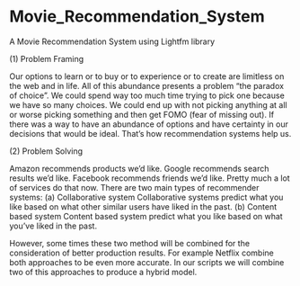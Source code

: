 # Movie_Recommendation_System
A Movie Recommendation System using Lightfm library 

(1) Problem Framing 

Our options to learn or to buy or to experience or to create are limitless on the web and in life. All of this abundance presents a problem “the paradox of choice”. We could spend way too much time trying to pick one because we have so many choices. We could end up with not picking anything at all or worse picking something and then get FOMO (fear of missing out). If there was a way to have an abundance of options and have certainty in our decisions that would be ideal. That’s how recommendation systems help us. 

(2) Problem Solving 

Amazon recommends products we’d like. Google recommends search results we’d like. Facebook recommends friends we’d like. Pretty much a lot of services do that now. There are two main types of recommender systems:
(a) Collaborative system
Collaborative systems predict what you like based on what other similar users have liked in the past.
(b) Content based system
Content based system predict what you like based on what you’ve liked in the past.

However, some times these two method will be combined for the consideration of better production results. For example Netflix combine both approaches to be even more accurate. In our scripts we will combine two of this approaches to produce a hybrid model.

